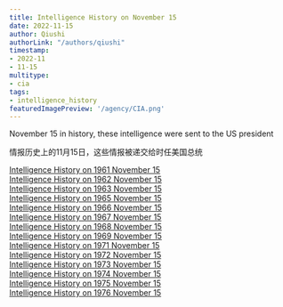 ```yaml
---
title: Intelligence History on November 15
date: 2022-11-15
author: Qiushi 
authorLink: "/authors/qiushi"
timestamp: 
- 2022-11
- 11-15
multitype: 
- cia
tags: 
- intelligence_history
featuredImagePreview: '/agency/CIA.png'
---
```



November 15 in history, these intelligence were sent to the US president

情报历史上的11月15日，这些情报被递交给时任美国总统

<!--more-->







[Intelligence History on 1961 November 15](/dailybrief/1961-11-15)   
[Intelligence History on 1962 November 15](/dailybrief/1962-11-15)   
[Intelligence History on 1963 November 15](/dailybrief/1963-11-15)   
[Intelligence History on 1965 November 15](/dailybrief/1965-11-15)   
[Intelligence History on 1966 November 15](/dailybrief/1966-11-15)   
[Intelligence History on 1967 November 15](/dailybrief/1967-11-15)   
[Intelligence History on 1968 November 15](/dailybrief/1968-11-15)   
[Intelligence History on 1969 November 15](/dailybrief/1969-11-15)   
[Intelligence History on 1971 November 15](/dailybrief/1971-11-15)   
[Intelligence History on 1972 November 15](/dailybrief/1972-11-15)   
[Intelligence History on 1973 November 15](/dailybrief/1973-11-15)   
[Intelligence History on 1974 November 15](/dailybrief/1974-11-15)   
[Intelligence History on 1975 November 15](/dailybrief/1975-11-15)   
[Intelligence History on 1976 November 15](/dailybrief/1976-11-15)   
